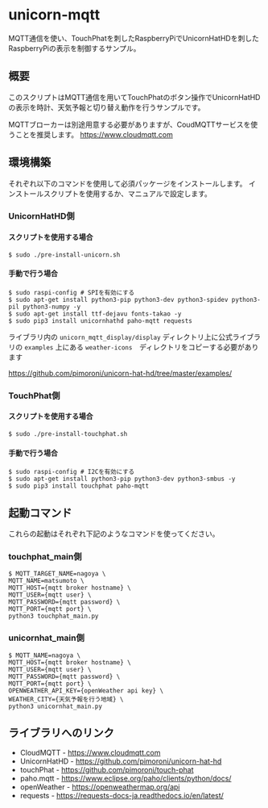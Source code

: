# unicorn-mqtt

MQTT通信を使い、TouchPhatを刺したRaspberryPiでUnicornHatHDを刺したRaspberryPiの表示を制御するサンプル。


## 概要

このスクリプトはMQTT通信を用いてTouchPhatのボタン操作でUnicornHatHDの表示を時計、天気予報と切り替え動作を行うサンプルです。

MQTTブローカーは別途用意する必要がありますが、CoudMQTTサービスを使うことを推奨します。
https://www.cloudmqtt.com



## 環境構築
それぞれ以下のコマンドを使用して必須パッケージをインストールします。
インストールスクリプトを使用するか、マニュアルで設定します。

### UnicornHatHD側

#### スクリプトを使用する場合

```shell
$ sudo ./pre-install-unicorn.sh
```

#### 手動で行う場合

```shell
$ sudo raspi-config # SPIを有効にする
$ sudo apt-get install python3-pip python3-dev python3-spidev python3-pil python3-numpy -y
$ sudo apt-get install ttf-dejavu fonts-takao -y
$ sudo pip3 install unicornhathd paho-mqtt requests
```

ライブラリ内の ``` unicorn_mqtt_display/display ``` ディレクトリ上に公式ライブラリの ``` examples ``` 上にある
``` weather-icons ```　ディレクトリをコピーする必要があります 

https://github.com/pimoroni/unicorn-hat-hd/tree/master/examples/



### TouchPhat側

#### スクリプトを使用する場合

```shell
$ sudo ./pre-install-touchphat.sh
```

#### 手動で行う場合

```shell
$ sudo raspi-config # I2Cを有効にする
$ sudo apt-get install python3-pip python3-dev python3-smbus -y
$ sudo pip3 install touchphat paho-mqtt
```


## 起動コマンド
これらの起動はそれぞれ下記のようなコマンドを使ってください。

### touchphat_main側

```shell
$ MQTT_TARGET_NAME=nagoya \
MQTT_NAME=matsumoto \
MQTT_HOST={mqtt broker hostname} \
MQTT_USER={mqtt user} \
MQTT_PASSWORD={mqtt password} \
MQTT_PORT={mqtt port} \
python3 touchphat_main.py
```


### unicornhat_main側
```shell
$ MQTT_NAME=nagoya \
MQTT_HOST={mqtt broker hostname} \
MQTT_USER={mqtt user} \
MQTT_PASSWORD={mqtt password} \
MQTT_PORT={mqtt port} \
OPENWEATHER_API_KEY={openWeather api key} \
WEATHER_CITY={天気予報を行う地域} \
python3 unicornhat_main.py
```



## ライブラリへのリンク

- CloudMQTT - https://www.cloudmqtt.com
- UnicornHatHD - https://github.com/pimoroni/unicorn-hat-hd
- touchPhat - https://github.com/pimoroni/touch-phat
- paho.mqtt - https://www.eclipse.org/paho/clients/python/docs/
- openWeather - https://openweathermap.org/api
- requests - https://requests-docs-ja.readthedocs.io/en/latest/
